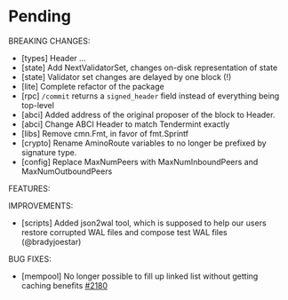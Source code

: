 # Pending

BREAKING CHANGES:
- [types] Header ...
- [state] Add NextValidatorSet, changes on-disk representation of state
- [state] Validator set changes are delayed by one block (!)
- [lite] Complete refactor of the package
- [rpc] `/commit` returns a `signed_header` field instead of everything being
  top-level
- [abci] Added address of the original proposer of the block to Header.
- [abci] Change ABCI Header to match Tendermint exactly
- [libs] Remove cmn.Fmt, in favor of fmt.Sprintf
- [crypto] Rename AminoRoute variables to no longer be prefixed by signature type.
- [config] Replace MaxNumPeers with MaxNumInboundPeers and MaxNumOutboundPeers

FEATURES:

IMPROVEMENTS:
- [scripts] Added json2wal tool, which is supposed to help our users restore
  corrupted WAL files and compose test WAL files (@bradyjoestar)

BUG FIXES:
- [mempool] No longer possible to fill up linked list without getting caching 
benefits [#2180](https://github.com/tendermint/tendermint/issues/2180)